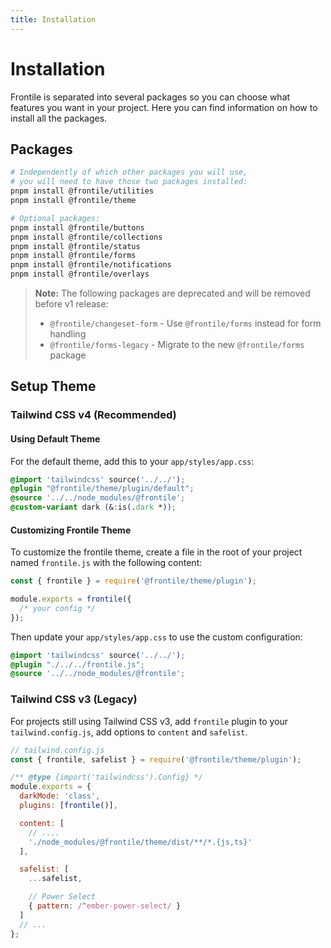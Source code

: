 ```yaml
---
title: Installation
---
```


# Installation

Frontile is separated into several packages so you can choose what features you
want in your project. Here you can find information on how to install all the packages.

## Packages

```sh
# Independently of which other packages you will use,
# you will need to have those two packages installed:
pnpm install @frontile/utilities
pnpm install @frontile/theme

# Optional packages:
pnpm install @frontile/buttons
pnpm install @frontile/collections
pnpm install @frontile/status
pnpm install @frontile/forms
pnpm install @frontile/notifications
pnpm install @frontile/overlays
```

> **Note:** The following packages are deprecated and will be removed before v1 release:
> - `@frontile/changeset-form` - Use `@frontile/forms` instead for form handling
> - `@frontile/forms-legacy` - Migrate to the new `@frontile/forms` package

## Setup Theme

### Tailwind CSS v4 (Recommended)

#### Using Default Theme

For the default theme, add this to your `app/styles/app.css`:

```css
@import 'tailwindcss' source('../../');
@plugin "@frontile/theme/plugin/default";
@source '../../node_modules/@frontile';
@custom-variant dark (&:is(.dark *));
```

#### Customizing Frontile Theme

To customize the frontile theme, create a file in the root of your project named `frontile.js` with the following content:

```js
const { frontile } = require('@frontile/theme/plugin');

module.exports = frontile({
  /* your config */
});
```

Then update your `app/styles/app.css` to use the custom configuration:

```css
@import 'tailwindcss' source('../../');
@plugin "./../../frontile.js";
@source '../../node_modules/@frontile';
```

### Tailwind CSS v3 (Legacy)

For projects still using Tailwind CSS v3, add `frontile` plugin to your `tailwind.config.js`, add options to `content` and `safelist`.

```js
// tailwind.config.js
const { frontile, safelist } = require('@frontile/theme/plugin');

/** @type {import('tailwindcss').Config} */
module.exports = {
  darkMode: 'class',
  plugins: [frontile()],

  content: [
    // ....
    './node_modules/@frontile/theme/dist/**/*.{js,ts}'
  ],

  safelist: [
    ...safelist,

    // Power Select
    { pattern: /^ember-power-select/ }
  ]
  // ...
};

```
